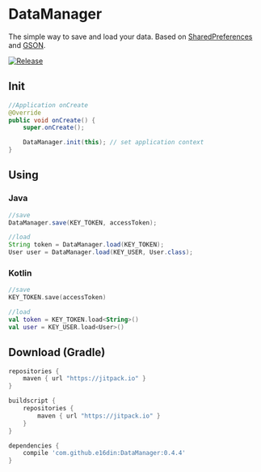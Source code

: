 # DataManager
The simple way to save and load your data. 
Based on [SharedPreferences](https://developer.android.com/reference/android/content/SharedPreferences.html) and [GSON](https://github.com/google/gson).

[![Release](https://jitpack.io/v/e16din/DataManager.svg)](https://jitpack.io/#e16din/DataManager)

## Init
```java
//Application onCreate
@Override
public void onCreate() {
    super.onCreate();

    DataManager.init(this); // set application context
}
```

## Using

### Java

```java
//save
DataManager.save(KEY_TOKEN, accessToken);

//load
String token = DataManager.load(KEY_TOKEN);
User user = DataManager.load(KEY_USER, User.class);
```

### Kotlin

```kotlin
//save
KEY_TOKEN.save(accessToken)

//load
val token = KEY_TOKEN.load<String>()
val user = KEY_USER.load<User>()
```

## Download (Gradle)

```groovy
repositories {
    maven { url "https://jitpack.io" }
}

buildscript {
    repositories {
        maven { url "https://jitpack.io" }
    }
}

dependencies {
    compile 'com.github.e16din:DataManager:0.4.4'
}
```
